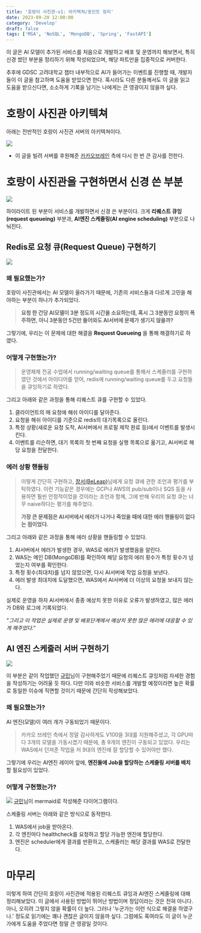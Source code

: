 ```yaml
---
title: '호랑이 사진관-v1: 아키텍쳐/포인트 정리'
date: 2023-09-20 12:00:00
category: 'Develop'
draft: false
tags: ['MSA', 'NoSQL', 'MongoDB', 'Spring', 'FastAPI']
---
```


이 글은 AI 모델이 추가된 서비스를 처음으로 개발하고 배포 및 운영까지 해보면서, 특히 신경 썼던 부분을 정리하기 위해 작성되었으며, 해당 파트만을 집중적으로 커버한다.

추후에 GDSC 고려대학교 챕터 내부적으로 AI가 들어가는 이벤트를 진행할 때, 개발자들이 이 글을 참고하며 도움을 받았으면 한다. 혹시라도 다른 분들께서도 이 글을 읽고 도움을 받으신다면, 소소하게 기록을 남기는 나에게는 큰 영광이지 않을까 싶다.

# 호랑이 사진관 아키텍쳐

아래는 전반적인 호랑이 사진관 서버의 아키텍쳐이다.

![](./images/architecture.jpg)

- 이 글을 빌려 서버를 후원해준 [카카오브레인](https://www.kakaobrain.com/) 측에 다시 한 번 큰 감사를 전한다.

# 호랑이 사진관을 구현하면서 신경 쓴 부분

![](./images/architecture-point.jpg)

하이라이트 된 부분이 서비스를 개발하면서 신경 쓴 부분이다. 크게 **리퀘스트 큐잉(request queueing)** 부분과, **AI엔진 스케줄링(AI engine scheduling)** 부분으로 나눠진다.

## Redis로 요청 큐(Request Queue) 구현하기

![](./images/architecture-queueing.jpg)

### 왜 필요했는가?

호랑이 사진관에서는 AI 모델이 올라가기 때문에, 기존의 서비스들과 다르게 고민을 해야하는 부분이 하나가 추가되었다.

> **요청 한 건당 AI모델이 3분 정도의 시간을 소요하는데, 혹시 그 3분동안 요청이 폭주하면, 아니 3분동안 5건만 들어와도 AI서버에 문제가 생기지 않을까?**

그렇기에, 우리는 이 문제에 대한 해결을 **Request Queueing** 을 통해 해결하기로 하였다.

### 어떻게 구현했는가?

> 운영체제 전공 수업에서 running/waiting queue를 통해서 스케줄러를 구현하였던 것에서 아이디어를 얻어, redis에 running/waiting queue를 두고 요청들을 큐잉하기로 하였다.

그리고 아래와 같은 과정을 통해 리퀘스트 큐를 구현할 수 있었다.

1. 클라이언트의 매 요청에 해쉬 아이디를 달아준다.
2. 요청을 해쉬 아이디를 기준으로 redis의 대기목록으로 올린다.
3. 특정 상황(새로운 요청 도착, AI서버에서 프로필 제작 완료 등)에서 이벤트를 발생시킨다.
4. 이벤트를 리슨하면, 대기 목록의 첫 번째 요청을 실행 목록으로 옮기고, AI서버로 해당 요청을 전달한다.

### 에러 상황 핸들링

> 이렇게 간단히 구현하고, [창서(BeLeap)](https://github.com/BeLeap)님에게 요청 큐에 관한 조언과 평가를 부탁하였다. 이런 기능같은 경우에는 GCP나 AWS의 pub/sub이나 SQS 등을 사용하면 훨씬 안정적이었을 것이라는 조언과 함께, 그에 반해 우리의 요청 큐는 너무 naive하다는 평가를 해주었다.
>
> **가장 큰 문제점은 AI서버에서 에러가 나거나 죽었을 때에 대한 에러 핸들링이 없다는 점이었다.**

그리고 아래와 같은 과정을 통해 에러 상황을 핸들링할 수 있었다.

1. AI서버에서 에러가 발생한 경우, WAS로 에러가 발생했음을 알린다.
2. WAS는 메인 DB(MongoDB)를 확인하여 해당 요청의 에러 횟수가 특정 횟수가 넘었는지 여부를 확인한다.
3. 특정 횟수(최대치)를 넘지 않았으면, 다시 AI서버에 작업 요청을 보낸다.
4. 에러 발생 최대치에 도달했으면, WAS에서 AI서버에 더 이상의 요청을 보내지 않는다.

실제로 운영을 하자 AI서버에서 종종 예상치 못한 이유로 오류가 발생하였고, 많은 에러가 DB와 로그에 기록되었다.

_"그리고 이 작업은 실제로 운영 및 배포단계에서 예상치 못한 많은 에러에 대응할 수 있게 해주었다."_

## AI 엔진 스케줄러 서버 구현하기

![](./images/architecture-scheduler.jpg)

이 부분은 같이 작업했던 [규민](https://github.com/KY00KIM)님이 구현해주었기 때문에 리퀘스트 큐잉처럼 자세한 경험을 작성하기는 어려울 듯 하다. 다만 이와 비슷한 서비스를 개발할 예정이라면 높은 확률로 동일한 이슈에 직면할 것이기 때문에 간단히 작성해보았다.

### 왜 필요했는가?

AI 엔진(모델)이 여러 개가 구동되었기 때문이다.

> 카카오 브레인 측에서 정말 감사하게도 V100을 3대를 지원해주셨고, 각 GPU마다 3개의 모델을 가동시켰기 때문에, 총 9개의 엔진이 구동되고 있었다. 우리는 WAS에서 던져준 작업을 저 9대의 엔진에 잘 할당할 수 있어야만 했다.

그렇기에 우리는 AI엔진 레이어 앞에, **엔진들에 Job을 할당하는 스케줄링 서버를 배치**할 필요성이 있었다.

### 어떻게 구현했는가?

![](./images/horangstudio-scheduler-sequence.png)
[규민](https://github.com/KY00KIM)님이 mermaid로 작성해준 다이어그램이다.

스케줄링 서버는 아래와 같은 방식으로 동작한다.

1. WAS에서 job을 받아온다.
2. 각 엔진마다 healthcheck를 요청하고 할당 가능한 엔진에 할당한다.
3. 엔진은 scheduler에게 결과를 반환하고, 스케줄러는 해당 결과를 WAS로 전달한다.

# 마무리

이렇게 하여 간단히 호랑이 사진관에 적용된 리퀘스트 큐잉과 AI엔진 스케줄링에 대해 정리해보았다. 이 글에서 사용된 방법이 뛰어난 방법이며 정답이라는 것은 전혀 아니다. 아니, 오히려 그렇지 않을 확률이 더 높다. 그러나 '누군가는 이런 식으로 해결을 하였구나.' 정도로 읽기에는 꽤나 괜찮은 글이지 않을까 싶다. 그럼에도 혹여라도 이 글이 누군가에게 도움을 주었다면 정말 큰 영광일 것이다.
